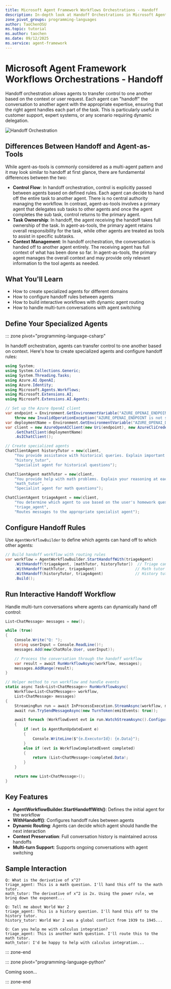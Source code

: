 ```yaml
---
title: Microsoft Agent Framework Workflows Orchestrations - Handoff
description: In-depth look at Handoff Orchestrations in Microsoft Agent Framework Workflows.
zone_pivot_groups: programming-languages
author: TaoChenOSU
ms.topic: tutorial
ms.author: taochen
ms.date: 09/12/2025
ms.service: agent-framework
---
```


# Microsoft Agent Framework Workflows Orchestrations - Handoff

Handoff orchestration allows agents to transfer control to one another based on the context or user request. Each agent can "handoff" the conversation to another agent with the appropriate expertise, ensuring that the right agent handles each part of the task. This is particularly useful in customer support, expert systems, or any scenario requiring dynamic delegation.

![Handoff Orchestration](../resources/images/orchestration-handoff.png)

## Differences Between Handoff and Agent-as-Tools

While agent-as-tools is commonly considered as a multi-agent pattern and it may look similar to handoff at first glance, there are fundamental differences between the two:

- **Control Flow**: In handoff orchestration, control is explicitly passed between agents based on defined rules. Each agent can decide to hand off the entire task to another agent. There is no central authority managing the workflow. In contrast, agent-as-tools involves a primary agent that delegates sub tasks to other agents and once the agent completes the sub task, control returns to the primary agent.
- **Task Ownership**: In handoff, the agent receiving the handoff takes full ownership of the task. In agent-as-tools, the primary agent retains overall responsibility for the task, while other agents are treated as tools to assist in specific subtasks.
- **Context Management**: In handoff orchestration, the conversation is handed off to another agent entirely. The receiving agent has full context of what has been done so far. In agent-as-tools, the primary agent manages the overall context and may provide only relevant information to the tool agents as needed.

## What You'll Learn

- How to create specialized agents for different domains
- How to configure handoff rules between agents
- How to build interactive workflows with dynamic agent routing
- How to handle multi-turn conversations with agent switching

## Define Your Specialized Agents

::: zone pivot="programming-language-csharp"

In handoff orchestration, agents can transfer control to one another based on context. Here's how to create specialized agents and configure handoff rules:

```csharp
using System;
using System.Collections.Generic;
using System.Threading.Tasks;
using Azure.AI.OpenAI;
using Azure.Identity;
using Microsoft.Agents.Workflows;
using Microsoft.Extensions.AI;
using Microsoft.Extensions.AI.Agents;

// Set up the Azure OpenAI client
var endpoint = Environment.GetEnvironmentVariable("AZURE_OPENAI_ENDPOINT") ??
    throw new InvalidOperationException("AZURE_OPENAI_ENDPOINT is not set.");
var deploymentName = Environment.GetEnvironmentVariable("AZURE_OPENAI_DEPLOYMENT_NAME") ?? "gpt-4o-mini";
var client = new AzureOpenAIClient(new Uri(endpoint), new AzureCliCredential())
    .GetChatClient(deploymentName)
    .AsIChatClient();

// Create specialized agents
ChatClientAgent historyTutor = new(client,
    "You provide assistance with historical queries. Explain important events and context clearly. Only respond about history.",
    "history_tutor",
    "Specialist agent for historical questions");

ChatClientAgent mathTutor = new(client,
    "You provide help with math problems. Explain your reasoning at each step and include examples. Only respond about math.",
    "math_tutor",
    "Specialist agent for math questions");

ChatClientAgent triageAgent = new(client,
    "You determine which agent to use based on the user's homework question. ALWAYS handoff to another agent.",
    "triage_agent",
    "Routes messages to the appropriate specialist agent");
```

## Configure Handoff Rules

Use `AgentWorkflowBuilder` to define which agents can hand off to which other agents:

```csharp
// Build handoff workflow with routing rules
var workflow = AgentWorkflowBuilder.StartHandoffWith(triageAgent)
    .WithHandoff(triageAgent, [mathTutor, historyTutor])  // Triage can route to either specialist
    .WithHandoff(mathTutor, triageAgent)                 // Math tutor can return to triage
    .WithHandoff(historyTutor, triageAgent)              // History tutor can return to triage
    .Build();
```

## Run Interactive Handoff Workflow

Handle multi-turn conversations where agents can dynamically hand off control:

```csharp
List<ChatMessage> messages = new();

while (true)
{
    Console.Write("Q: ");
    string userInput = Console.ReadLine()!;
    messages.Add(new(ChatRole.User, userInput));

    // Process the conversation through the handoff workflow
    var result = await RunWorkflowAsync(workflow, messages);
    messages.AddRange(result);
}

// Helper method to run workflow and handle events
static async Task<List<ChatMessage>> RunWorkflowAsync(
    Workflow<List<ChatMessage>> workflow,
    List<ChatMessage> messages)
{
    StreamingRun run = await InProcessExecution.StreamAsync(workflow, messages);
    await run.TrySendMessageAsync(new TurnToken(emitEvents: true));

    await foreach (WorkflowEvent evt in run.WatchStreamAsync().ConfigureAwait(false))
    {
        if (evt is AgentRunUpdateEvent e)
        {
            Console.WriteLine($"{e.ExecutorId}: {e.Data}");
        }
        else if (evt is WorkflowCompletedEvent completed)
        {
            return (List<ChatMessage>)completed.Data!;
        }
    }

    return new List<ChatMessage>();
}
```

## Key Features

- **AgentWorkflowBuilder.StartHandoffWith()**: Defines the initial agent for the workflow
- **WithHandoff()**: Configures handoff rules between agents
- **Dynamic Routing**: Agents can decide which agent should handle the next interaction
- **Context Preservation**: Full conversation history is maintained across handoffs
- **Multi-turn Support**: Supports ongoing conversations with agent switching

## Sample Interaction

```plaintext
Q: What is the derivative of x^2?
triage_agent: This is a math question. I'll hand this off to the math tutor.
math_tutor: The derivative of x^2 is 2x. Using the power rule, we bring down the exponent...

Q: Tell me about World War 2
triage_agent: This is a history question. I'll hand this off to the history tutor.
history_tutor: World War 2 was a global conflict from 1939 to 1945...

Q: Can you help me with calculus integration?
triage_agent: This is another math question. I'll route this to the math tutor.
math_tutor: I'd be happy to help with calculus integration...
```

::: zone-end

::: zone pivot="programming-language-python"

Coming soon...

::: zone-end
